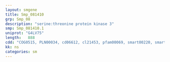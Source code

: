 ```yaml
---
layout: smgene
title: Smp_081410
grp: Smp_08
description: "serine:threonine protein kinase 3"
smp: Smp_081410.1
uniprot: "G4LV75"
length:   888
cdd: "COG0515, PLN00034, cd06612, cl21453, pfam00069, smart00220, smart00750"
kk: ns
categories: sm
---
```

